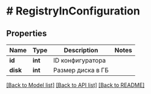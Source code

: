 # # RegistryInConfiguration

## Properties

Name | Type | Description | Notes
------------ | ------------- | ------------- | -------------
**id** | **int** | ID конфигуратора |
**disk** | **int** | Размер диска в ГБ |

[[Back to Model list]](../../README.md#models) [[Back to API list]](../../README.md#endpoints) [[Back to README]](../../README.md)
